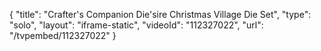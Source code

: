 {
    "title": "Crafter's Companion Die'sire Christmas Village Die Set",
    "type": "solo",
    "layout": "iframe-static",
    "videoId": "112327022",
    "url": "\/tvpembed\/112327022"
}